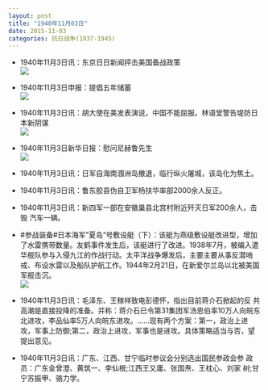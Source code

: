 ```yaml
---
layout: post
title: "1940年11月03日"
date: 2015-11-03
categories: 抗日战争(1937-1945)
---
```


<meta name="referrer" content="no-referrer" />

- 1940年11月3日讯：东京日日新闻抨击美国备战政策 <br/><img src="https://ww2.sinaimg.cn/large/aca367d8jw1exo6ur8s5bj208b0kjaek.jpg" />

- 1940年11月3日申报：提倡五年储蓄 <br/><img src="https://ww1.sinaimg.cn/large/aca367d8jw1exo555dtavj20kf0xtdvl.jpg" />

- 1940年11月3日讯：胡大使在美发表演说，中国不能屈服。林语堂警告堤防日本新阴谋 <br/><img src="https://ww3.sinaimg.cn/large/aca367d8jw1exo3ee40zvj20c105x3z6.jpg" />

- 1940年11月3日新华日报：慰问尼赫鲁先生 <br/><img src="https://ww3.sinaimg.cn/large/aca367d8jw1exo1o11py1j211q0hqjy8.jpg" />

- 1940年11月3日讯：日军自海南涠洲岛撤退，临行纵火屠城，该岛化为焦土。 

- 1940年11月3日讯：鲁东胶县伪自卫军杨扶华率部2000余人反正。 

- 1940年11月3日讯：新四军一部在安徽巢县北宫村附近歼灭日军200余人，击毁 汽车一辆。 

- #参战装备#日本海军”夏岛“号敷设艇（下）：该艇为燕级敷设艇改进型，增加了水雷携带数量。友鹤事件发生后，该艇进行了改进。1938年7月，被编入遣华舰队参与入侵九江的作战行动。太平洋战争爆发后，主要主要从事反潜哨戒、布设水雷以及船队护航工作。1944年2月21日，在新爱尔兰岛以北被美国军舰击沉。 <br/><img src="https://ww1.sinaimg.cn/large/aca367d8jw1exnk19ywwhj20dc06074w.jpg" />

- 1940年11月3日讯：毛泽东、王稼祥致电彭德怀，指出目前蒋介石掀起的反 共高潮是直接投降的准备。并称：蒋介石已令第31集团军汤恩伯率10万人向皖东北进攻，李品仙率5万人向皖东进攻。……现有两个方案：第一，政治上进攻，军事上防御;第二，政治上进攻，军事也是进攻。具体策略适当与否，望提出意见。 

- 1940年11月3日讯：广东、江西、甘宁临时参议会分别选出国民参政会参 政员：广东金曾澄、黄筑一、李仙根;江西王又庸、张国焘、王枕心、刘家 树;甘宁苏振甲、骆力学。 

